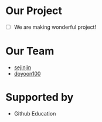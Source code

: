 # Our Project

- [ ] We are making wonderful project!

# Our Team

- [sejinjin](https://github.com/sejin0104)
- [doyoon100](https://github.com/doyoon100)

# Supported by

- Github Education
